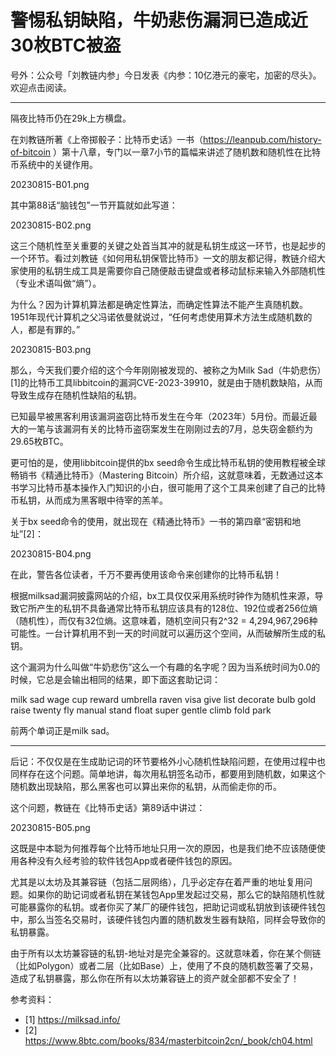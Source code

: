 # 警惕私钥缺陷，牛奶悲伤漏洞已造成近30枚BTC被盗

号外：公众号「刘教链内参」今日发表《内参：10亿港元的豪宅，加密的尽头》。欢迎点击阅读。

* * *

隔夜比特币仍在29k上方横盘。

在刘教链所著《上帝掷骰子：比特币史话》一书（https://leanpub.com/history-of-bitcoin ）第十八章，专门以一章7小节的篇幅来讲述了随机数和随机性在比特币系统中的关键作用。

20230815-B01.png

其中第88话“脑钱包”一节开篇就如此写道：

20230815-B02.png

这三个随机性至关重要的关键之处首当其冲的就是私钥生成这一环节，也是起步的一个环节。看过刘教链《如何用私钥保管比特币》一文的朋友都记得，教链介绍大家使用的私钥生成工具是需要你自己随便敲击键盘或者移动鼠标来输入外部随机性（专业术语叫做“熵”）。

为什么？因为计算机算法都是确定性算法，而确定性算法不能产生真随机数。1951年现代计算机之父冯诺依曼就说过，“任何考虑使用算术方法生成随机数的人，都是有罪的。”

20230815-B03.png

那么，今天我们要介绍的这个今年刚刚被发现的、被称之为Milk Sad（牛奶悲伤）[1]的比特币工具libbitcoin的漏洞CVE-2023-39910，就是由于随机数缺陷，从而导致生成存在随机性缺陷的私钥。

已知最早被黑客利用该漏洞盗窃比特币发生在今年（2023年）5月份。而最近最大的一笔与该漏洞有关的比特币盗窃案发生在刚刚过去的7月，总失窃金额约为29.65枚BTC。

更可怕的是，使用libbitcoin提供的bx seed命令生成比特币私钥的使用教程被全球畅销书《精通比特币》（Mastering Bitcoin）所介绍，这就意味着，无数通过这本书学习比特币基本操作入门知识的小白，很可能用了这个工具来创建了自己的比特币私钥，从而成为黑客眼中待宰的羔羊。

关于bx seed命令的使用，就出现在《精通比特币》一书的第四章“密钥和地址”[2]：

20230815-B04.png

在此，警告各位读者，千万不要再使用该命令来创建你的比特币私钥！

根据milksad漏洞披露网站的介绍，bx工具仅仅采用系统时钟作为随机性来源，导致它所产生的私钥不具备通常比特币私钥应该具有的128位、192位或者256位熵（随机性），而仅有32位熵。这意味着，随机空间只有2^32 = 4,294,967,296种可能性。一台计算机用不到一天的时间就可以遍历这个空间，从而破解所生成的私钥。

这个漏洞为什么叫做“牛奶悲伤”这么一个有趣的名字呢？因为当系统时间为0.0的时候，它总是会输出相同的结果，即下面这套助记词：

milk sad wage cup reward umbrella raven visa give list decorate bulb gold raise twenty fly manual stand float super gentle climb fold park

前两个单词正是milk sad。

* * *

后记：不仅仅是在生成助记词的环节要格外小心随机性缺陷问题，在使用过程中也同样存在这个问题。简单地讲，每次用私钥签名动币，都要用到随机数，如果这个随机数出现缺陷，那么黑客也可以算出来你的私钥，从而偷走你的币。

这个问题，教链在《比特币史话》第89话中讲过：

20230815-B05.png

这既是中本聪为何推荐每个比特币地址只用一次的原因，也是我们绝不应该随便使用各种没有久经考验的软件钱包App或者硬件钱包的原因。

尤其是以太坊及其兼容链（包括二层网络），几乎必定存在着严重的地址复用问题。如果你的助记词或者私钥在某钱包App里发起过交易，那么它的缺陷随机性就可能暴露你的私钥。或者你买了某厂的硬件钱包，把助记词或私钥放到该硬件钱包中，那么当签名交易时，该硬件钱包内置的随机数发生器有缺陷，同样会导致你的私钥暴露。

由于所有以太坊兼容链的私钥-地址对是完全兼容的。这就意味着，你在某个侧链（比如Polygon）或者二层（比如Base）上，使用了不良的随机数签署了交易，造成了私钥暴露，那么你在所有以太坊兼容链上的资产就全部都不安全了！


参考资料：
- [1] https://milksad.info/
- [2] https://www.8btc.com/books/834/masterbitcoin2cn/_book/ch04.html



